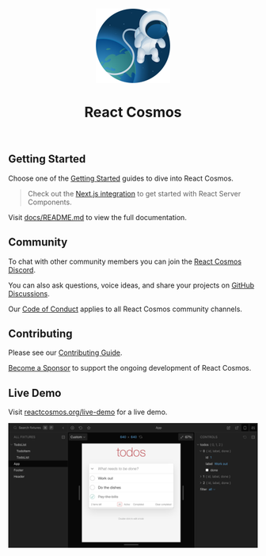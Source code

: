 <p align="center">
  <a href="https://reactcosmos.org"><img alt="Cosmos" width="150" height="150" src="cosmos.png"></a>
  <h1 align="center">React Cosmos</h1>
</p>

<p align="center">
  <a aria-label="npm version" href="https://www.npmjs.com/package/react-cosmos"><img src="https://img.shields.io/npm/v/react-cosmos/next.svg?style=flat" alt="" /></a>
  <a aria-label="CI Status" href="https://github.com/react-cosmos/react-cosmos/actions/workflows/test.yml"><img src="https://github.com/react-cosmos/react-cosmos/actions/workflows/test.yml/badge.svg" alt="" /></a>
  <a aria-label="Codecov" href="https://app.codecov.io/gh/react-cosmos/react-cosmos"><img src="https://img.shields.io/codecov/c/github/react-cosmos/react-cosmos" alt="" /></a>
  <a aria-label="Twitter" href="https://twitter.com/ReactCosmos"><img src="https://img.shields.io/badge/twitter-follow-%2300acee" alt="" /></a>
  <a aria-label="Discord" href="https://discord.gg/3X95VgfnW5"><img src="https://img.shields.io/discord/620737684859781150?color=%236D74EF&label=discord" alt="" /></a>
  <a aria-label="PRs Welcome" href="https://github.com/react-cosmos/react-cosmos/blob/main/CONTRIBUTING.md#how-to-contribute"><img src="https://img.shields.io/badge/PRs-welcome-brightgreen.svg" alt="" /></a>
</p>

## Getting Started

Choose one of the [Getting Started](docs/README.md#getting-started) guides to dive into React Cosmos.

> Check out the [Next.js integration](docs/getting-started/next.md) to get started with React Server Components.

Visit [docs/README.md](docs/README.md) to view the full documentation.

## Community

To chat with other community members you can join the [React Cosmos Discord](https://discord.gg/3X95VgfnW5).

You can also ask questions, voice ideas, and share your projects on [GitHub Discussions](https://github.com/react-cosmos/react-cosmos/discussions).

Our [Code of Conduct](CODE_OF_CONDUCT.md) applies to all React Cosmos community channels.

## Contributing

Please see our [Contributing Guide](CONTRIBUTING.md).

[Become a Sponsor](https://github.com/users/skidding/sponsorship) to support the ongoing development of React Cosmos.

## Live Demo

Visit [reactcosmos.org/live-demo](https://reactcosmos.org/live-demo/) for a live demo.

[![React Cosmos](website/static/screenshot.png)](https://reactcosmos.org/live-demo/)
